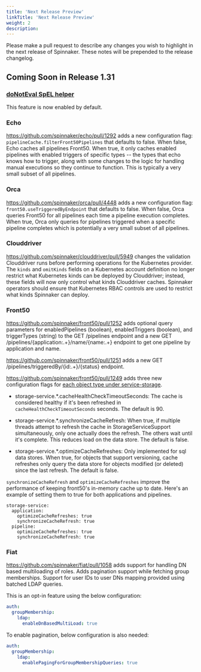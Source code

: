 ```yaml
---
title: 'Next Release Preview'
linkTitle: 'Next Release Preview'
weight: 2
description:
---
```


Please make a pull request to describe any changes you wish to highlight
in the next release of Spinnaker. These notes will be prepended to the release
changelog.

## Coming Soon in Release 1.31

### [doNotEval SpEL helper](https://spinnaker.io/changelogs/1.30.0-changelog/#donoteval-spel-helper)
This feature is now enabled by default.

### Echo

https://github.com/spinnaker/echo/pull/1292 adds a new configuration flag: `pipelineCache.filterFront50Pipelines` that defaults to false.  When false, Echo caches all pipelines Front50.  When true, it only caches enabled pipelines with enabled triggers of specific types -- the types that echo knows how to trigger, along with some changes to the logic for handling manual executions so they continue to function.  This is typically a very small subset of all pipelines.

### Orca

https://github.com/spinnaker/orca/pull/4448 adds a new configuration flag: `front50.useTriggeredByEndpoint` that defaults to false.  When false, Orca queries Front50 for all pipelines each time a pipeline execution completes.  When true, Orca only queries for pipelines triggered when a specific pipeline completes which is potentially a very small subset of all pipelines.

### Clouddriver

https://github.com/spinnaker/clouddriver/pull/5949 changes the validation Clouddriver runs before performing operations for the Kubernetes provider. The `kinds` and `omitKinds` fields on a Kubernetes account definition no longer restrict what Kubernetes kinds can be deployed by Clouddriver; instead, these fields will now only control what kinds Clouddriver caches. Spinnaker operators should ensure that Kubernetes RBAC controls are used to restrict what kinds Spinnaker can deploy.

### Front50

https://github.com/spinnaker/front50/pull/1252 adds optional query parameters for enabledPipelines (boolean),  enabledTriggers (boolean), and triggerTypes (string) to the GET /pipelines endpoint and a new GET /pipelines/{application:.+}/name/{name:.+} endpoint to get one pipeline by application and name.

https://github.com/spinnaker/front50/pull/1251 adds a new GET /pipelines/triggeredBy/{id:.+}/{status} endpoint.

https://github.com/spinnaker/front50/pull/1249 adds three new configuration flags for [each object type under service-storage](https://github.com/spinnaker/front50/blob/568743732dcb47cc576a178795b6a992923f1d3c/front50-core/src/main/java/com/netflix/spinnaker/front50/config/StorageServiceConfigurationProperties.java#L8).

* storage-service.*.cacheHealthCheckTimeoutSeconds: The cache is considered healthy if it's been refreshed in `cacheHealthCheckTimeoutSeconds` seconds.  The default is 90.

* storage-service.*.synchronizeCacheRefresh: When true, if multiple threads attempt to refresh the cache in StorageServiceSupport simultaneously, only one actually does the refresh. The others wait until it's complete. This reduces load on the data store.  The default is false.

* storage-service.*.optimizeCacheRefreshes: Only implemented for sql data stores.  When true, for objects that support versioning, cache refreshes only query the data store for objects modified (or deleted) since the last refresh.  The default is false.

`synchronizeCacheRefresh` and `optimizeCacheRefreshes` improve the performance of keeping front50's in-memory cache up to date.  Here's an example of setting them to true for both applications and pipelines.

    storage-service:
      application:
        optimizeCacheRefreshes: true
        synchronizeCacheRefresh: true
      pipeline:
        optimizeCacheRefreshes: true
        synchronizeCacheRefresh: true

### Fiat

https://github.com/spinnaker/fiat/pull/1058 adds support for handling DN based multiloading of roles. Adds pagination support while fetching group memberships. Support for user IDs to user DNs mapping provided using batched LDAP queries. 

This is an opt-in feature using the below configuration: 
```yaml
auth:
  groupMembership:
    ldap:
      enableDnBasedMultiLoad: true
```

To enable pagination, below configuration is also needed:
```yaml
auth:
  groupMembership:
    ldap:
      enablePagingForGroupMembershipQueries: true
```



